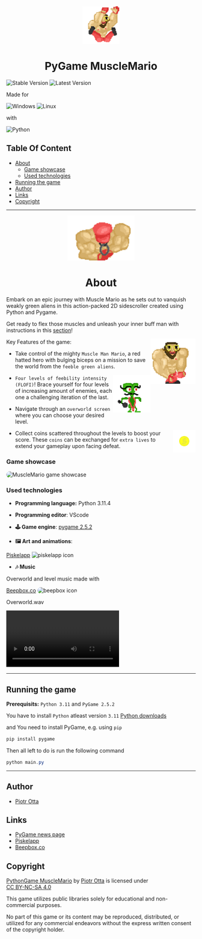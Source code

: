 <p align="center">
  <img src="readmeAssets/falling_muslemario.gif" style="margin-top:20px" alt="PyGame MuscleMario" title="PyGame MuscleMario" height="100" />
</p>

<h1 align="center">PyGame MuscleMario</h1>

![Stable Version](https://img.shields.io/badge/stable-1.0.0-green)
![Latest Version](https://img.shields.io/badge/latest-1.0.0-yellow)

Made for

![Windows](https://img.shields.io/badge/Windows-0078D6?style=for-the-badge&logo=windows&logoColor=white)
![Linux](https://img.shields.io/badge/Linux-FCC624?style=for-the-badge&logo=linux&logoColor=black)

with

![Python](https://img.shields.io/badge/python-3670A0?style=for-the-badge&logo=python&logoColor=ffdd54)

## Table Of Content

- [About](#about)
  - [Game showcase](#game-showcase)
  - [Used technologies](#used-technologies)
- [Running the game](#running-the-game)
- [Author](#author)
- [Links](#links)
- [Copyright](#copyright)

---

<p align="center">
  <img src="readmeAssets/buff_level_0.gif" alt="Muscle Man Mario" title="Muscle Man Mario" height="120" />
</p>

<h1 align="center" id="about">About</h1>

Embark on an epic journey with Muscle Mario as he sets out to vanquish weakly green aliens in this action-packed 2D sidescroller created using Python and Pygame.

Get ready to flex those muscles and unleash your inner buff man with instructions in this [section](#running-the-game)!

<img src="readmeAssets/walk_musclemario.gif" style="" alt="PyGame MuscleMario Walk" title="PyGame MuscleMario Walk" align="right" height="120" />

Key Features of the game:

- Take control of the mighty `Muscle Man Mario`, a red hatted hero with bulging biceps on a mission to save the world from the `feeble green aliens`.

<img src="readmeAssets/enemy.gif" style="" alt="PyGame MuscleMario Alien" title="PyGame MuscleMario Alien" align="right" height="100" />

- `Four levels of feebility intensity (FLOFI)`! Brace yourself for four levels of increasing amount of enemies, each one a challenging iteration of the last.

- Navigate through an `overworld screen` where you can choose your desired level.

<img src="readmeAssets/coin.gif" style="" alt="PyGame MuscleMario Coin" title="PyGame MuscleMario Coin" align="right" height="60" />

- Collect coins scattered throughout the levels to boost your score. These `coins` can be exchanged for `extra lives` to extend your gameplay upon facing defeat.

### Game showcase

<img src="readmeAssets/pygame_musclemario.gif" style="border-radius: 1rem;" alt="MuscleMario game showcase" title="MuscleMario"/>

### Used technologies

- **Programming language:** Python 3.11.4

- **Programming editor**: VScode

- **🕹️ Game engine**: [pygame 2.5.2](https://www.pygame.org/)

- **🖼️ Art and animations**:

[Piskelapp](https://www.piskelapp.com/)
<img src="https://www.piskelapp.com/static/resources/favicon.png" alt="piskelapp icon" title="piskelapp icon" height="24"/>

- **🎶 Music**

Overworld and level music made with

[Beepbox.co](https://www.beepbox.co/)
<img src="https://www.beepbox.co/icon_32.png" alt="beepbox icon" title="beepbox icon" height="24" style="border-radius: 1rem"/>

Overworld.wav

<video alt="Overworld.wav" title="Overworld.wav" src="https://github.com/PiotrOtta/PythonGame_MuscleMario/assets/61495868/50338815-a6ad-496d-8ff4-a0b77df4b6c6" controls></video>

---

## Running the game

**Prerequisits:** `Python 3.11` and `PyGame 2.5.2`

You have to install `Python` atleast version `3.11` [Python downloads](https://www.python.org/downloads/)

and You need to install PyGame, e.g. using `pip`

```powershell
pip install pygame
```

Then all left to do is run the following command

```powershell
python main.py
```

---

## Author

- [Piotr Otta](https://github.com/PiotrOtta)

## Links

- [PyGame news page](https://www.pygame.org/news)
- [Piskelapp](https://www.piskelapp.com/)
- [Beepbox.co](https://www.beepbox.co/)

## Copyright <img style="height:22px!important;margin-left:3px;vertical-align:text-bottom;" src="https://mirrors.creativecommons.org/presskit/icons/cc.svg?ref=chooser-v1" alt="">

<p xmlns:cc="http://creativecommons.org/ns#" xmlns:dct="http://purl.org/dc/terms/"><a property="dct:title" rel="cc:attributionURL" href="https://github.com/PiotrOtta/PythonGame_MuscleMario">PythonGame MuscleMario</a> by <a rel="cc:attributionURL dct:creator" property="cc:attributionName" href="https://github.com/PiotrOtta">Piotr Otta</a> is licensed under <a href="https://creativecommons.org/licenses/by-nc-sa/4.0/?ref=chooser-v1" target="_blank" rel="license noopener noreferrer" style="display:inline-block;">CC BY-NC-SA 4.0<img style="height:22px!important;margin-left:3px;vertical-align:text-bottom;" src="https://mirrors.creativecommons.org/presskit/icons/cc.svg?ref=chooser-v1" alt=""><img style="height:22px!important;margin-left:3px;vertical-align:text-bottom;" src="https://mirrors.creativecommons.org/presskit/icons/by.svg?ref=chooser-v1" alt=""><img style="height:22px!important;margin-left:3px;vertical-align:text-bottom;" src="https://mirrors.creativecommons.org/presskit/icons/nc.svg?ref=chooser-v1" alt=""><img style="height:22px!important;margin-left:3px;vertical-align:text-bottom;" src="https://mirrors.creativecommons.org/presskit/icons/sa.svg?ref=chooser-v1" alt=""></a></p>

This game utilizes public libraries solely for educational and non-commercial purposes.

No part of this game or its content may be reproduced, distributed, or utilized for any commercial endeavors without the express written consent of the copyright holder.
